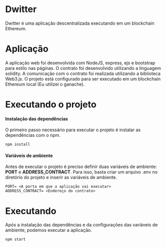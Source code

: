 # Dwitter
Dwitter é uma aplicação descentralizada executando em um blockchain Ethereum.

# Aplicação
A aplicação web foi desenvolvida com NodeJS, express, ejs e bootstrap para estilo nas páginas. O contrato foi desenvolvido 
utilizando a linguagem solidity. A comunicação com o contrato foi realizada utilizando a biblioteca Web3.js. O projeto está configurado para ser executado em um blockchain Ethereum local (Eu utilizei o ganache).

# Executando o projeto
#### Instalação das dependências
O primeiro passo necessário para executar o projeto é instalar as dependências com o npm.
```console
npm install
```
#### Variáveis de ambiente
Antes de executar o projeto é preciso definir duas variáveis de ambiente: <b>PORT</b>  e <b>ADDRESS_CONTRACT</b>.
Para isso, basta criar um arquivo .env no diretório do projeto e inserir as variáveis de ambiente.
```console
PORT= <A porta em que a aplicação vai executar>
ADDRESS_CONTRACT= <Endereço do contrato>
```
# Executando
Após a instalação das dependências e da configurações das variáveis de ambiente, podemos executar a aplicação.
```console
npm start
```
